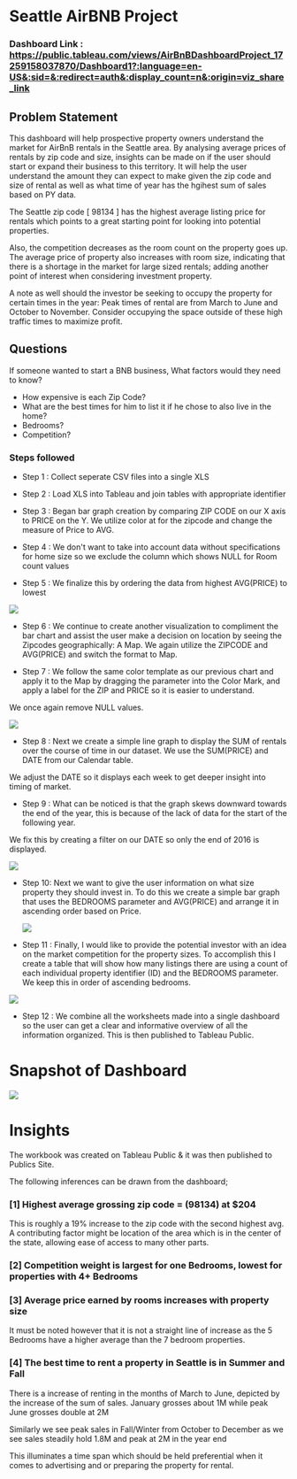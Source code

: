 # Seattle AirBNB Project

### Dashboard Link : https://public.tableau.com/views/AirBnBDashboardProject_17259158037870/Dashboard1?:language=en-US&:sid=&:redirect=auth&:display_count=n&:origin=viz_share_link

## Problem Statement

This dashboard will help prospective property owners understand the market for AirBnB rentals in the Seattle area. By analysing average prices of rentals by zip code and size, insights can be made on if the user should start or expand their business to this territory. It will help the user understand the amount they can expect to make given the zip code and size of rental as well as what time of year has the hgihest sum of sales based on PY data.

The Seattle zip code [ 98134 ] has the highest average listing price for rentals which points to a great starting point for looking into potential properties. 

Also, the competition decreases as the room count on the property goes up. The average price of property also increases with room size, indicating that there is a shortage in the market for large sized rentals; adding another point of interest when considering investment property. 

A note as well should the investor be seeking to occupy the property for certain times in the year: Peak times of rental are from March to June and October to November. 
Consider occupying the space outside of these high traffic times to maximize profit. 



## Questions 
If someone wanted to start a BNB business, What factors would they need to know? 
- How expensive is each Zip Code? 
-  What are the best times for him to list it if he chose to also live in the home? 
-  Bedrooms? 
- Competition? 

### Steps followed 

- Step 1 : Collect seperate CSV files into a single XLS

- Step 2 : Load XLS into Tableau and join tables with appropriate identifier  

- Step 3 : Began bar graph creation by comparing ZIP CODE on our X axis to PRICE on the Y. We utilize color at for the zipcode and change the measure of Price to AVG.

- Step 4 : We don't want to take into account data without specifications for home size so we exclude the column which shows NULL for Room count values

- Step 5 : We finalize this by ordering the data from highest AVG(PRICE) to lowest

![](Images/Airbnb%20zipcode%20Price.png)

- Step 6 : We continue to create another visualization to compliment the bar chart and assist the user make a decision on location by seeing the Zipcodes geographically: A Map.
We again utilize the ZIPCODE and AVG(PRICE) and switch the format to Map. 

- Step 7 : We follow the same color template as our previous chart and apply it to the Map by dragging the parameter into the Color Mark, and apply a label for the ZIP and PRICE so it is easier to understand. 

We once again remove NULL values. 

![](Images/Airbnbmap.png)

- Step 8 : Next we create a simple line graph to display the SUM of rentals over the course of time in our dataset. We use the SUM(PRICE) and  DATE from our Calendar table.

 We adjust the DATE so it displays each week to get deeper insight into timing of market. 

- Step 9 : What can be noticed is that the graph skews downward towards the end of the year, this is because of the lack of data for the start of the following year.

 We fix this by creating a filter on our DATE so only the end of 2016 is displayed. 

 ![](Images/Airbnbyear.png)

- Step 10: Next we want to give the user information on what size property they should invest in. To do this we create a simple bar graph that uses the BEDROOMS parameter and AVG(PRICE) and arrange it in ascending order based on Price.

  ![](Images/Airbnbroomprice.png)

- Step 11 : Finally, I would like to provide the potential investor with an idea on the market competition for the property sizes. To accomplish this I create a table that will show how many listings there are using a count of each individual property identifier (ID) and the BEDROOMS parameter. We keep this in order of ascending bedrooms.

![](Images/Airbnbcomeptition.png)

- Step 12 : We combine all the worksheets made into a single dashboard so the user can get a clear and informative overview of all the information organized. This is then published to Tableau Public. 




# Snapshot of Dashboard 

![](Images/Airbnbdashboard.png)



# Insights

The workbook was created on Tableau Public & it was then published to Publics Site.

The following inferences can be drawn from the dashboard;

### [1] Highest average grossing zip code = (98134) at $204

This is roughly a 19% increase to the zip code with the second highest avg. 
A contributing factor might be location of the area which is in the center of the state, allowing ease of access to many other parts. 
           
### [2] Competition weight is largest for one Bedrooms, lowest for properties with 4+ Bedrooms 
  
### [3] Average price earned by rooms increases with property size
It must be noted however that it is not a straight line of increase as the 5 Bedrooms have a higher average than the 7 bedroom properties.


 ### [4] The best time to rent a property in Seattle is in Summer and Fall 
 There is a increase of renting in the months of March to June, depicted by the increase of the sum of sales. 
 January grosses about 1M while peak June grosses double at 2M 

 Similarly we see peak sales in Fall/Winter from October to December as we see sales steadily hold 1.8M and peak at 2M in the year end 
 
 This illuminates a time span which should be held preferential when it comes to advertising and or preparing the property for rental.  
 

